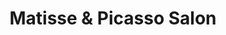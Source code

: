 ---
title: "Matisse & Picasso Salon"
url: /happy-valley/matisse-and-picasso-salon/
shop: hairdresser
---